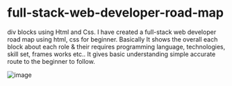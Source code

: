 # full-stack-web-developer-road-map
div blocks using Html and Css.
I have created a full-stack web developer road map using html, css for beginner.
Basically It shows the overall each block about each role & their requires programming language, technologies, skill set, frames works etc..
It gives basic understanding simple accurate route to the beginner to follow.

![image](https://user-images.githubusercontent.com/126344231/228320281-007cb645-4d53-4ccd-b3ac-94b93f804fbc.png)

